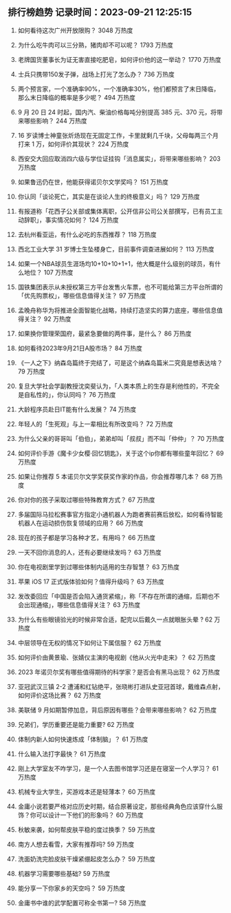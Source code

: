 
## 排行榜趋势 记录时间：2023-09-21 12:25:15
  
  1. 如何看待这次广州开放限购？ 3048 万热度
    
  2. 为什么吃牛肉可以三分熟，猪肉却不可以呢？ 1793 万热度
    
  3. 老牌国货董事长为证无害直接吃肥皂，如何评价他的这一举动？ 1770 万热度
    
  4. 士兵只携带150发子弹，战场上打光了怎么办？ 736 万热度
    
  5. 两个预言家，一个准确率90%，一个准确率30%，他们都预言了末日降临，那么末日降临的概率是多少呢？ 494 万热度
    
  6. 9 月 20 日 24 时起，国内汽、柴油价格每吨分别提高 385 元、370 元，将带来哪些影响？ 244 万热度
    
  7. 16 岁读博士神童张炘炀现在无固定工作，卡里就剩几千块，父母每两三个月打来 1 万，如何评价其现状？ 224 万热度
    
  8. 西安交大回应取消四六级与学位证挂钩「消息属实」，将带来哪些影响？ 203 万热度
    
  9. 如果鲁迅仍在世，他能获得诺贝尔文学奖吗？ 151 万热度
    
  10. 你认同「谈论死亡，其实是在谈论人生的终极意义」吗？ 129 万热度
    
  11. 有报道称「花西子公关部或集体离职，公开信非公司公关部撰写，已有员工主动辞职」，事实情况如何？ 124 万热度
    
  12. 去杭州看亚运，有什么必吃的东西推荐？ 118 万热度
    
  13. 西北工业大学 31 岁博士生坠楼身亡，目前事件调查进展如何？ 113 万热度
    
  14. 如果一个NBA球员生涯场均10+10+10+1+1，他大概是什么级别的球员，有什么地位？ 107 万热度
    
  15. 国铁集团表示从未授权第三方平台发售火车票，也不可能给第三方平台所谓的「优先购票权」，哪些信息值得关注？ 97 万热度
    
  16. 孟晚舟称华为将推进全面智能化战略，持续打造坚实的算力底座，哪些信息值得关注？ 92 万热度
    
  17. 如果换你管理荣国府，最紧急要做的两件事，是什么？ 86 万热度
    
  18. 如何看待2023年9月21日A股市场？ 84 万热度
    
  19. 《一人之下》纳森岛篇终于完结了，可是这个纳森岛篇米二究竟是想表达啥？ 79 万热度
    
  20. 复旦大学社会学副教授沈奕斐认为，「人类本质上的生存是利他性的，不完全是自私性的」，你认同吗？ 76 万热度
    
  21. 大龄程序员赴日IT能有什么发展？ 74 万热度
    
  22. 年轻人的「生死观」与上一辈相比有所改变吗？ 72 万热度
    
  23. 为什么父亲的哥哥叫「伯伯」，弟弟却叫「叔叔」而不叫「仲仲」？ 70 万热度
    
  24. 如何评价手游《魔卡少女樱·回忆钥匙》，关于这个ip你都有哪些童年回忆？ 69 万热度
    
  25. 如果让你推荐 5 本诺贝尔文学奖获奖作家的作品，你会推荐哪几本？ 68 万热度
    
  26. 你对你的孩子采取过哪些特殊教育方式？ 67 万热度
    
  27. 多届国际马拉松赛事官方指定小通机器人为跑者赛前赛后放松，如何看待智能机器人在运动损伤恢复领域的应用？ 66 万热度
    
  28. 现在的孩子都是学习各种才艺，有用吗？ 66 万热度
    
  29. 一天不回你消息的人，还有必要继续发吗？ 63 万热度
    
  30. 你在电视剧里学到过哪些体制内适用的生存智慧？ 63 万热度
    
  31. 苹果 iOS 17 正式版体验如何？值得升级吗？ 63 万热度
    
  32. 发改委回应「中国是否会陷入通货紧缩」，称「不存在所谓的通缩，后期也不会出现通缩」，哪些信息值得关注？ 63 万热度
    
  33. 为什么有些眼镜验光的时候非常合适，配完以后戴久一点就眼胀头晕  ? 62 万热度
    
  34. 中层领导在无权的情况下如何让下属信服？ 62 万热度
    
  35. 如何评价由黄景瑜、张婧仪主演的电视剧《他从火光中走来》？ 62 万热度
    
  36. 2023 年诺贝尔奖有哪些值得期待的科学家？是否会有黑马出现？ 62 万热度
    
  37. 亚冠武汉三镇 2-2 遭浦和红钻绝平，张晓彬打进队史亚冠首球，戴维森点射，如何评价这场比赛？ 62 万热度
    
  38. 美联储 9 月如期暂停加息，背后原因有哪些？会带来哪些影响？ 62 万热度
    
  39. 兄弟们，学历重要还是能力重要? 62 万热度
    
  40. 体制内新人如何快速炼成「体制脑」？ 61 万热度
    
  41. 什么输入法打字最快？ 61 万热度
    
  42. 刚上大学室友不咋学习，是一个人去图书馆学习还是在寝室一个人学习？ 61 万热度
    
  43. 机械专业大学生，买游戏本还是轻薄本？ 60 万热度
    
  44. 金庸小说若要严格对应历史时期，结合原著设定，那些经典角色应该穿什么服饰？你可以设计一下他们的形象吗？ 60 万热度
    
  45. 秋敏来袭，如何帮皮肤平稳的度过换季？ 59 万热度
    
  46. 南方人想去看雪，大家有推荐吗? 59 万热度
    
  47. 洗面奶洗完脸皮肤干燥紧绷起皮怎么办？ 59 万热度
    
  48. 机器学习需要哪些基础? 59 万热度
    
  49. 能分享一下你家乡的天空吗？ 59 万热度
    
  50. 金庸书中谁的武学配置可称全书第一? 58 万热度
    